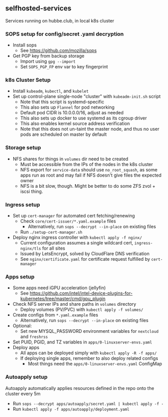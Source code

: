 ## selfhosted-services
Services running on hubbe.club, in local k8s cluster

### SOPS setup for config/secret .yaml decryption
- Install sops
    - See https://github.com/mozilla/sops
- Get PGP key from backup storage
    - Import using `gpg --import`
    - Set `SOPS_PGP_FP` env var to key fingerprint

### k8s Cluster Setup
- Install `kubeadm`, `kubectl`, and `kubelet`
- Set up control-plane single-node "cluster" with `kubeadm-init.sh` script
    - Note that this script is systemd-specific
    - This also sets up `Flannel` for pod networking
    - Default pod CIDR is 10.0.0.0/16, adjust as needed
    - This also sets up docker to use systemd as its cgroup driver
    - This also enables kernel source address verification
    - Note that this does not un-taint the master node, and thus no user pods are scheduled on master by default

### Storage setup
- NFS shares for things in `volumes` dir need to be created
    - Must be accessible from the IPs of the nodes in the k8s cluster
    - NFS export for `service-data` should use `no_root_squash`, as some apps run as root and may fail if NFS doesn't give files the expected owner
    - NFS is a bit slow, though. Might be better to do some ZFS zvol + iscsi thing.

### Ingress setup
- Set up `cert-manager` for automated cert fetching/renewing
    - Check `core/cert-issuer/*.yaml.example` files
        - Alternatively, run `sops --decrypt --in-place` on existing files
    - Run `./setup-cert-manager.sh`
- Deploy nginx ingress controller with `kubectl apply -f nginx/`
    - Current configuration assumes a single wildcard cert, `ingress-nginx/tls` for all sites
    - Issued by LetsEncrypt, solved by CloudFlare DNS verification
    - See `nginx/certificate.yaml` for certificate request fulfilled by `cert-manager`

### Apps setup
- Some apps need iGPU acceleration (jellyfin)
    - See https://github.com/intel/intel-device-plugins-for-kubernetes/tree/master/cmd/gpu_plugin
- Check NFS server IPs and share paths in `volumes` directory
    - Deploy volumes (PV/PVC) with `kubectl apply -f volumes/`
- Create configs from `*.yaml.example` files
    - Alternatively, run `sops --decrypt --in-place` on existing files
- Optional:
    - Set new MYSQL_PASSWORD environment variables for `nextcloud` and `freshrss`
- Set PUID, PGID, and TZ variables in `apps/0-linuxserver-envs.yaml`
- Deploy apps
    - All apps can be deployed simply with `kubectl apply -R -f apps/`
    - If deploying single apps, remember to also deploy related configs
        - Most things need the `apps/0-linuxserver-envs.yaml` ConfigMap

### Autoapply setup
Autoapply automatically applies resources defined in the repo onto the cluster every 5m
- Run `sops --decrypt apps/autoapply/secret.yaml | kubectl apply -f -`
- Run `kubectl apply -f apps/autoapply/deployment.yaml`
